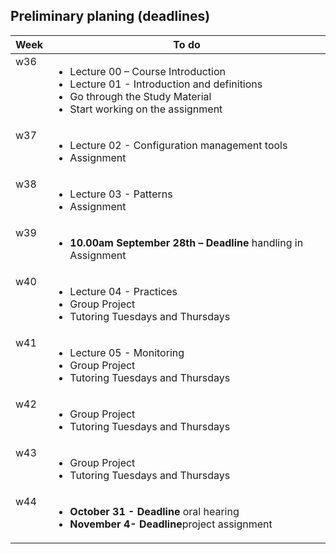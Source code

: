 ## Preliminary planing (deadlines)

<table width="70%">
    <thead>
        <tr>
            <th>Week</th>
            <th>To do</th>
        </tr>
    </thead>
    <tbody>
        <tr>
            <td style="vertical-align: top;">w36</td>
            <td>
                <ul>
                    <li>Lecture 00 – Course Introduction   </li>
                    <li>Lecture 01 - Introduction and definitions</li>
                    <li>Go through the Study Material</li>
                    <li>Start working on the assignment</li>
                </ul>
            </td>
        </tr>
        <tr>
            <td style="vertical-align: top;">w37</td>
            <td>
                <ul>
                    <li>Lecture 02 - Configuration management tools</li>
                    <li>Assignment</li>
                </ul>
            </td>
        </tr>
        <tr>
            <td style="vertical-align: top;">w38</td>
            <td>
                <ul>
                    <li>Lecture 03 - Patterns</li>
                    <li>Assignment</li>
                </ul>
            </td>
        </tr>
      <tr>
          <td style="vertical-align: top;">w39</td>
          <td>
              <ul>
                  <li><strong>10.00am September 28th – Deadline</strong> handling in Assignment</li>
              </ul>
          </td>
      </tr>
      <tr>
          <td style="vertical-align: top;">w40</td>
          <td>
              <ul>
                <li>Lecture 04 - Practices</li>
                <li>Group Project</li>
                <li>Tutoring Tuesdays and Thursdays</li>
              </ul>
          </td>
      </tr>
      <tr>
          <td style="vertical-align: top;">w41</td>
          <td>
              <ul>
                <li>Lecture 05 - Monitoring</li>
                <li>Group Project</li>
                <li>Tutoring Tuesdays and Thursdays</li>
              </ul>
          </td>
      </tr>
      <tr>
          <td style="vertical-align: top;">w42</td>
          <td>
              <ul>
                <li>Group Project</li>
                <li>Tutoring Tuesdays and Thursdays</li>
              </ul>
          </td>
      </tr>
          <td style="vertical-align: top;">w43</td>
          <td>
              <ul>
                <li>Group Project</li>
                <li>Tutoring Tuesdays and Thursdays</li>
              </ul>
          </td>
      </tr>
      <tr>
          <td style="vertical-align: top;">w44</td>
          <td>
              <ul>
                  <li><strong>October 31 - Deadline</strong> oral hearing</li>
                  <li><strong>November 4- Deadline</strong>project assignment</li>
              </ul>
          </td>
      </tr>
    </tbody>
</table>
